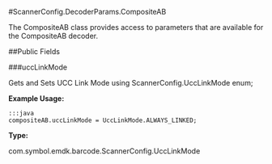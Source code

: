 #ScannerConfig.DecoderParams.CompositeAB

The CompositeAB class provides access to parameters that are
 available for the CompositeAB decoder.

##Public Fields

###uccLinkMode

Gets and Sets UCC Link Mode using
  ScannerConfig.UccLinkMode enum;

 

**Example Usage:**
	
	:::java	
	compositeAB.uccLinkMode = UccLinkMode.ALWAYS_LINKED;


**Type:**

com.symbol.emdk.barcode.ScannerConfig.UccLinkMode

